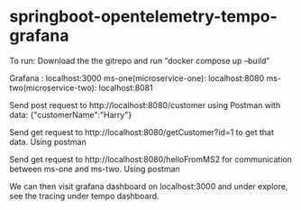 # springboot-opentelemetry-tempo-grafana

To run: Download the the gitrepo and run “docker compose up –build” 

Grafana : localhost:3000
ms-one(microservice-one): localhost:8080
ms-two(microservice-two): localhost:8081



Send post request to http://localhost:8080/customer using Postman with data: {"customerName":"Harry"}

Send get request to http://localhost:8080/getCustomer?id=1 to get that data. Using postman

Send get request to http://localhost:8080/helloFromMS2  for communication between ms-one and ms-two. Using postman


We can then visit grafana dashboard on localhost:3000 and under explore, see the tracing under tempo dashboard.
